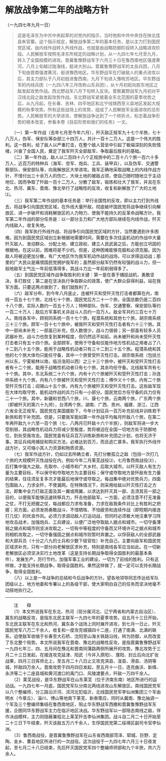 # 解放战争第二年的战略方针  
（一九四七年九月一日）  
  
> 这是毛泽东为中共中央起草的对党内的指示，当时他和中共中央住在陕北佳县朱官寨。这个指示规定，解放战争第二年的基本任务，是以主力打到国民党区域，由内线作战转入外线作战，也就是由战略防御阶段转入战略进攻阶段。人民解放军按照毛泽东所规定的战略计划，从一九四七年七月至九月，转入了全国规模的进攻。晋冀鲁豫野战军于六月三十日在鲁西南地区强渡黄河，八月上旬越过陇海线，挺进大别山。晋冀鲁豫野战军的太岳兵团，八月下旬由晋南强渡黄河，挺进豫西地区。华东野战军在打破敌人的重点进攻以后，其主力部队于八月初挺进鲁西南，九月下旬进入豫皖苏地区。华东野战军的内线兵团（一九四八年三月改称山东兵团），从十月初起向胶东地区之敌发起攻势作战。西北野战军八月下旬转入反攻。晋察冀野战军九月初对平汉线北段之敌发起攻势作战。东北野战军紧接着全东北范围的夏季攻势之后，从九月起，在长春、吉林、四平地区和北宁线锦西至义县地区发起大规模的秋季攻势。所有这些战场上的攻势，组成了人民解放军全面进攻的总形势。人民解放军的大举进攻，使解放战争达到了一个转折点，标志着战争形势的根本改变，参看本卷《目前形势和我们的任务》一文。   
  
　　（一）第一年作战（去年七月至今年六月），歼灭敌正规军九十七个半旅，七十八万人，伪军、保安队等杂部三十四万人，共计一百十二万人。这是一个伟大的胜利。这一胜利，给了敌人以严重打击，在整个敌人营垒中引起了极端深刻的失败情绪，兴奋了全国人民，奠定了我军歼灭全部敌军、争取最后胜利的基础。   
　　（二）第一年作战，敌人以二百四十八个正规旅中的二百十八个旅一百六十多万人，近百万的特种兵（海军、空军、炮兵、工兵、装甲兵），以及伪军、交通警察部队、保安部队等，向我解放区大举进攻。我军正确地采取战略上的内线作战方针，不惜付出三十余万人的伤亡，大块土地的被敌占领，使自己随时随地立于主动地位，因而争取了歼敌一百十二万人，分散了敌军，锻炼和壮大了我军，并且在东北、热河、冀东、晋南、豫北举行了战略性的反攻，收复和新解放了广大的土地⑴。   
　　（三）我军第二年作战的基本任务是：举行全国性的反攻，即以主力打到外线去，将战争引向国民党区域，在外线大量歼敌，彻底破坏国民党将战争继续引向解放区、进一步破坏和消耗解放区的人力物力、使我不能持久的反革命战略方针。我军第二年作战的部分任务是：以一部分主力和广大地方部队继续在内线作战，歼灭内线敌人，收复失地。   
　　（四）我军执行外线作战、将战争引向国民党区域的方针，当然要遇到许多困难。因为到国民党区域创立新根据地需要时间，需要在多次往返机动的作战中大量歼灭敌人、发动群众、分配土地、建立政权、建立人民武装之后，方能创立巩固的根据地。在这以前，困难将是不少的。但是，这种困难能够克服和必须克服。因为敌人将被迫更加分散，有广大地区作为我军机动作战的战场，可以求得运动战；那里的广大民众是痛恨国民党拥护我军的；虽然部分敌军仍然有较强的战斗力，但一般地敌军士气比一年前低落得多，其战斗力比一年前削弱得多了。   
　　（五）到国民党区域作战争取胜利的关键：第一是在善于捕捉战机，勇敢坚决，多打胜仗；第二是在坚决执行争取群众的政策，使广大群众获得利益，站在我军方面。只要这两点做到了，我们就胜利了。   
　　（六）敌军分布，到今年八月底止，连被歼灭和受歼灭性打击者都算在内，南线一百五十七个旅，北线七十个旅，国民党后方二十一个旅，全国总数仍是二百四十八个旅，实际人数约一百五十万人；特种部队、伪军、交通警察、保安部队等约一百二十万人；敌后方军事机关非战斗人员约一百万人。敌全军共约三百七十万人。南线各军中，顾祝同系统一百十七个旅，程潜系统和其他七个旅，胡宗南系统三十三个旅。顾军一百十七个旅中，被我歼灭和受歼灭性打击者有六十三个旅。其中一部尚未补充；一部虽已补充，但人数很少，战斗力很弱；另一部虽有较多人员武器补充，战斗力也恢复到某种程度，但仍然远不如前。尚未被歼和尚未受歼灭性打击者只有五十四个旅。全部顾军，使用于守备和仅能作地方性机动之用者占了八十二到八十五个旅，能用于战略性机动者只有三十二到三十五个旅。程潜系统和其他的七个旅大体均只能任守备，其中一个旅曾受歼灭性打击。胡宗南系统（包括兰州以东，宁夏榆林以南，临汾洛阳以西）之三十三个旅中，被歼灭和受歼灭性打击者有十二个旅，能用于战略性机动者只有七个旅，其余均任守备。北线敌军共有七十个旅。其中，东北系统二十六个旅，内有十六个旅被歼灭和受歼灭性打击；孙连仲系统十九个旅，内有八个旅被歼灭和受歼灭性打击；傅作义十个旅，内有二个旅受歼灭性打击；阎锡山十五个旅，内有九个旅被歼灭和受歼灭性打击。这些敌军现在大体均取守势，能机动作战的兵力只有一小部分。国民党后方任守备的兵力仅有二十一个旅。其中，新疆和甘西八个旅，川、康七个旅，云南两个旅，广东两个旅（即被歼灭的第六十九师），台湾两个旅，湖南、广西、贵州、福建、浙江、江西六省全无正规军。国民党在美国援助下，今年计划征兵一百万补充前线并训练若干新旅和若干补充团。但是，只要我军能如第一年作战平均每月歼敌八个旅，在第二年再歼敌九十六至一百个旅（七、八两月已歼敌十六个半旅），则敌军将进一步大受削弱，其战略性机动兵力将减少至极度，势将被迫在全国一切地方处于防御地位，到处受我攻击。国民党虽有征兵百万训练新旅和补充团之计划，也将无济于事。其征兵纯用捕捉和购买方法，必难达到百万，而且逃亡甚多。我军执行外线作战方针，又可缩小其人力资源和物质资源。   
　　（七）我军作战方针，仍如过去所确立者，先打分散孤立之敌（包括一次打几个旅的大规模歼灭性战役在内，例如今年二月莱芜战役⑵，七月鲁西南战役⑶），后打集中强大之敌。先取中、小城市和广大乡村，后取大城市。以歼灭敌人有生力量为主要目标，不以保守和夺取地方为主要目标；保守或夺取地方是歼敌有生力量的结果，往往须反复多次才能最后地保守或夺取之。每战集中绝对优势兵力，四面包围敌人，力求全歼，不使漏网。在特殊情况下，则采用给敌以歼灭性打击之方法，即集中全力打敌正面及其一翼或两翼，以求达到歼灭其一部、击溃其另一部之目的，以便我军能够迅速转移兵力，歼击他部敌军。一方面，必须注意不打无准备之仗，不打无把握之仗，每战都应力求有准备，力求在敌我条件对比上有胜利之把握；另方面，必须发扬勇敢战斗、不惜牺牲、不怕疲劳和连续作战（即短期内接连打几仗）的优良作风。必须力求调动敌人打运动战，但同时必须极大地注重学习阵地攻击战术，加强炮兵、工兵建设，以便广泛地夺取敌人据点和城市。一切守备薄弱之据点和城市则坚决攻取之，一切有中等程度的守备而又环境许可之据点和城市则相机攻取之，一切守备强固之据点和城市则暂时弃置之。以俘获敌人的全部武器和大部兵员（十分之八九的士兵和少数下级官佐）补充自己。主要向敌军和国民党区域求补充，只有一部分向老解放区求补充，特别是南线各军应当如此。在一切新老解放区必须坚决实行土地改革（这是支持长期战争取得全国胜利的最基本条件），发展生产，厉行节约，加强军事工业的建设，一切为了前线的胜利。只有这样做，才能支持长期战争，取得全国胜利。果然这样做了，就一定可以支持长期战争，取得全国胜利。   
　　（八）以上是一年战争的总结和今后战争的方针。望各地领导同志传达给军队团级以上、地方地委和专署以上的各级干部，使大家明白自己的任务而坚决地毫不动摇地执行之。   
  
  
------------------  
　　注　　释   
　　〔1〕本文所说我军在东北、热河（现分属河北、辽宁两省和内蒙古自治区）、冀东的战略反攻，是指东北民主联军一九四七年的夏季攻势。自五月十三日开始，东北民主联军在东北和热河、冀东各个战场上同时展开进攻，到七月一日止，歼灭国民党军八万二千余人，收复和一度攻克城镇四十二座，打通了南满、北满的联系，迫使敌军收缩于长春至大石桥、沈阳至山海关铁路沿线，转为防御，从而改变了东北整个局势。本文所说我军在晋南、豫北的战略性反攻，是指晋冀鲁豫野战军一九四七年三、四、五月间在豫北和晋南同蒲路两侧所展开的攻势。豫北攻势于三月二十三日发起，在接连攻克延津、阳武（今并入原阳）、濮阳、封丘后向北扩张战果，四月三日挥师北上，至五月二十八日止又攻克淇县、浚县、滑县、汤阴等城，歼敌四万余人。晋南攻势于四月四日发起，至五月十一日，连克曲沃、新绛、永济等二十二座县城和黄河渡口的禹门口、风陵渡要点，歼敌一万四千余人。   
　　〔2〕莱芜战役，是华东野战军在山东莱芜（位于济南东南）地区所进行的运动战。一九四七年一月底，国民党军队分南北两线进攻山东解放区。南线国民党军以八个整编师，分三路沿沂河、沭河北犯临沂，北线国民党军李仙洲集团三个军由明水（今章丘）、淄川、博山等地南下莱芜、新泰策应，同时从冀南、豫北抽调一个军及三个整编师集结在鲁西南地区，阻止华东野战军西撤和晋冀鲁豫野战军东援，企图同华东野战军主力在临沂地区决战。华东野战军以一部阻击南线之敌，佯作决战模样，主力则隐蔽兼程北上莱芜歼击李仙洲集团。战斗自二月二十日开始至二十三日下午结束，歼灭该敌五万六千余人，生俘国民党第二绥靖区副司令官李仙洲。   
　　〔3〕鲁西南战役，是晋冀鲁豫野战军在山东省西南部菏泽、郓城、巨野、定陶、金乡、曹县地区所进行的一次战役。这次战役于一九四七年六月三十日夜发起，至七月二十八日结束，先后歼灭国民党军四个整编师师部和九个半旅，共六万余人。   
